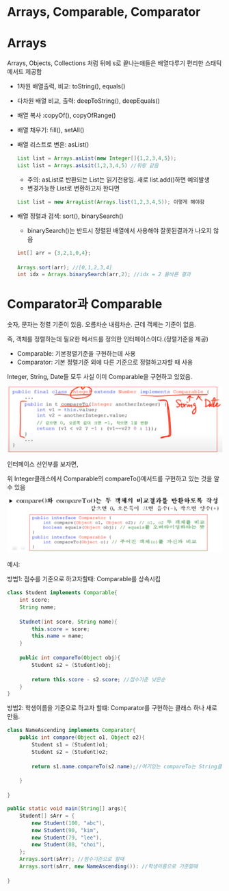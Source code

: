 # Arrays, Comparable, Comparator

# Arrays

Arrays, Objects, Collections 처럼 뒤에 s로 끝나는애들은 배열다루기 편리한 스태틱 메서드 제공함

- 1차원 배열출력, 비교: toString(), equals()
- 다차원 배열 비교, 출력: deepToString(), deepEquals()
- 배열 복사 :copyOf(), copyOfRange()
- 배열 채우기: fill(), setAll()
- 배열 리스트로 변혼: asList()
    
    ```java
    List list = Arrays.asList(new Integer[]{1,2,3,4,5});
    List list = Arrays.asLsit(1,2,3,4,5) //위랑 같음
    ```
    
    - 주의: asList로 반환되는 List는 읽기전용임. 새로 list.add()하면 예외발생
    - 변경가능한 List로 변환하고자 한다면
    
    ```java
    List list = new ArrayList(Arrays.list(1,2,3,4,5)); 이렇게 해야함
    ```
    
- 배열 정렬과 검색: sort(), binarySearch()
    - binarySearch()는 반드시 정렬된 배열에서 사용해야 잘못된결과가 나오지 않음
    
    ```java
    int[] arr = {3,2,1,0,4};
    
    Arrays.sort(arr); //[0,1,2,3,4]
    int idx = Arrays.binarySearch(arr,2); //idx = 2 올바른 결과
    ```
    

# Comparator과 Comparable

숫자, 문자는 정렬 기준이 있음. 오름차순 내림차순. 근데 객체는 기준이 없음.

즉, 객체를 정렬하는데 필요한 메서드를 정의한 인터페이스이다.(정렬기준을 제공)

- Comparable: 기본정렬기준을 구현하는데 사용
- Comparator: 기본 정렬기준 외에 다른 기준으로 정렬하고자할 때 사용

Integer, String, Date들 모두 사실 이미 Comparable을 구현하고 있었음.

![Untitled](Arrays,%20Comparable,%20Comparator%20a9b16562fd3c4aebb5fe2b1d6b4149f8/Untitled.png)

인터페이스 선언부를 보자면, 

위 Integer클래스에서 Comparable의 compareTo()메서드를 구현하고 있는 것을 알 수 있음

![Untitled](Arrays,%20Comparable,%20Comparator%20a9b16562fd3c4aebb5fe2b1d6b4149f8/Untitled%201.png)

예시:

방법1: 점수를 기준으로 하고자할때: Comparable를 상속시킴

```java
class Student implements Comparable{
	int score;
	String name;

	Studnet(int score, String name){
		this.score = score;
		this.name = name;
	}

	public int compareTo(Object obj){
		Student s2 = (Student)obj;

		return this.score - s2.score; //점수기준 낮은순
	}
}
```

방법2: 학생이름을 기준으로 하고자 할떄: Comparator를 구현하는 클래스 하나 새로 만듦.

```java
class NameAscending implements Comparator{
	public int compare(Object o1, Object o2){
		Student s1 = (Student)o1;
		Student s2 = (Student)o2;
		
		return s1.name.compareTo(s2.name);//여기있는 compareTo는 String클래스에 있는거임(사전순 정렬)

	}
	
}
```

```java
public static void main(String[] args){
	Student[] sArr = {
		new Student(100, "abc"),
		new Student(90, "kim",
		new Student(79, "lee"),
		new Student(88, "choi"),
	};
	Arrays.sort(sArr); //점수기준으로 할때
	Arrays.sort(sArr, new NameAscending()): //학생이름으로 기준할때
	
}
```